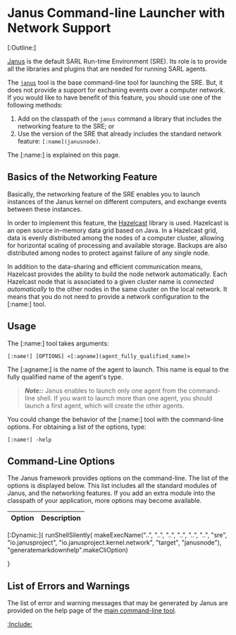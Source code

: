 # Janus Command-line Launcher with Network Support

[:Outline:]

[Janus](http://www.janusproject.io) is the default SARL Run-time Environment (SRE).
Its role is to provide all the libraries and plugins that are needed for running SARL agents.

The [`janus`](./Janus.md) tool is the base command-line tool for launching the SRE.
But, it does not provide a support for exchaning events over a computer
network. If you would like to have benefit of this feature, you should use one of the following
methods:

1. Add on the classpath of the `janus` command a library that includes the networking feature to the SRE; or
2. Use the version of the SRE that already includes the standard network feature: `[:name](janusnode)`.

The [:name:] is explained on this page.

## Basics of the Networking Feature

Basically, the networking feature of the SRE enables you to launch instances of the Janus kernel on different
computers, and exchange events between these instances.

In order to implement this feature, the [Hazelcast](http://www.hazelcast.com) library is used.
Hazelcast is an open source in-memory data grid based on Java. In a Hazelcast grid, data is
evenly distributed among the nodes of a computer cluster, allowing for horizontal scaling of
processing and available storage. Backups are also distributed among nodes to protect against
failure of any single node.

In addition to the data-sharing and efficient communication means, Hazelcast provides the ability
to build the node network automatically. Each Hazelcast node that is associated to a given cluster
name is *connected automatically* to the other nodes in the same cluster on the local network.
It means that you do not need to provide a network configuration to the [:name:] tool.

## Usage

The [:name:] tool takes arguments:

```text
[:name!] [OPTIONS] <[:agname](agent_fully_qualified_name)>
```


The [:agname:] is the name of the agent to launch. This name is equal to the
fully qualified name of the agent's type.

> **_Note::_** Janus enables to launch only one agent from the command-line shell. If you want to launch
> more than one agent, you should launch a first agent, which will create the other agents.

You could change the behavior of the [:name:] tool with the command-line options.
For obtaining a list of the options, type:

```texts
[:name!] -help
```


## Command-Line Options

The Janus framework provides options on the command-line.
The list of the options is displayed below. This list includes
all the standard modules of Janus, and the networking features.
If you add an extra module into the classpath of your application,
more options may become available.



| Option | Description |
| ------ | ----------- |
[:Dynamic:]{
	runShellSilently(
		makeExecName("..", "..", "..", "..", "..", "..", "sre", "io.janusproject", "io.janusproject.kernel.network", "target", "janusnode"),
		"generatemarkdownhelp".makeCliOption)

}



## List of Errors and Warnings

The list of error and warning messages that may be generated by Janus are provided on the
help page of the [main command-line tool](./Janus.md).



[:Include:](../legal.inc)

